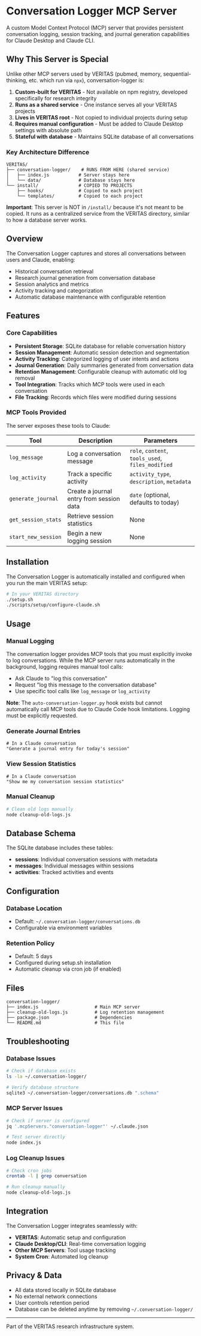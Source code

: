 # Conversation Logger MCP Server

A custom Model Context Protocol (MCP) server that provides persistent conversation logging, session tracking, and journal generation capabilities for Claude Desktop and Claude CLI.

## Why This Server is Special

Unlike other MCP servers used by VERITAS (pubmed, memory, sequential-thinking, etc. which run via `npx`), conversation-logger is:

1. **Custom-built for VERITAS** - Not available on npm registry, developed specifically for research integrity
2. **Runs as a shared service** - One instance serves all your VERITAS projects
3. **Lives in VERITAS root** - Not copied to individual projects during setup
4. **Requires manual configuration** - Must be added to Claude Desktop settings with absolute path
5. **Stateful with database** - Maintains SQLite database of all conversations

### Key Architecture Difference

```
VERITAS/
├── conversation-logger/    # RUNS FROM HERE (shared service)
│   ├── index.js           # Server stays here
│   └── data/              # Database stays here
└── install/               # COPIED TO PROJECTS
    ├── hooks/             # Copied to each project
    └── templates/         # Copied to each project
```

**Important**: This server is NOT in `/install/` because it's not meant to be copied. It runs as a centralized service from the VERITAS directory, similar to how a database server works.

## Overview

The Conversation Logger captures and stores all conversations between users and Claude, enabling:
- Historical conversation retrieval
- Research journal generation from conversation database
- Session analytics and metrics
- Activity tracking and categorization
- Automatic database maintenance with configurable retention

## Features

### Core Capabilities
- **Persistent Storage**: SQLite database for reliable conversation history
- **Session Management**: Automatic session detection and segmentation
- **Activity Tracking**: Categorized logging of user intents and actions
- **Journal Generation**: Daily summaries generated from conversation data
- **Retention Management**: Configurable cleanup with automatic old log removal
- **Tool Integration**: Tracks which MCP tools were used in each conversation
- **File Tracking**: Records which files were modified during sessions

### MCP Tools Provided

The server exposes these tools to Claude:

| Tool | Description | Parameters |
|------|-------------|------------|
| `log_message` | Log a conversation message | `role`, `content`, `tools_used`, `files_modified` |
| `log_activity` | Track a specific activity | `activity_type`, `description`, `metadata` |
| `generate_journal` | Create a journal entry from session data | `date` (optional, defaults to today) |
| `get_session_stats` | Retrieve session statistics | None |
| `start_new_session` | Begin a new logging session | None |

## Installation

The Conversation Logger is automatically installed and configured when you run the main VERITAS setup:

```bash
# In your VERITAS directory
./setup.sh
./scripts/setup/configure-claude.sh
```

## Usage

### Manual Logging
The conversation logger provides MCP tools that you must explicitly invoke to log conversations. While the MCP server runs automatically in the background, logging requires manual tool calls:

- Ask Claude to "log this conversation"
- Request "log this message to the conversation database"
- Use specific tool calls like `log_message` or `log_activity`

**Note**: The `auto-conversation-logger.py` hook exists but cannot automatically call MCP tools due to Claude Code hook limitations. Logging must be explicitly requested.

### Generate Journal Entries
```
# In a Claude conversation
"Generate a journal entry for today's session"
```

### View Session Statistics
```
# In a Claude conversation  
"Show me my conversation session statistics"
```

### Manual Cleanup
```bash
# Clean old logs manually
node cleanup-old-logs.js
```

## Database Schema

The SQLite database includes these tables:

- **sessions**: Individual conversation sessions with metadata
- **messages**: Individual messages within sessions
- **activities**: Tracked activities and events

## Configuration

### Database Location
- Default: `~/.conversation-logger/conversations.db`
- Configurable via environment variables

### Retention Policy
- Default: 5 days
- Configured during setup.sh installation
- Automatic cleanup via cron job (if enabled)

## Files

```
conversation-logger/
├── index.js                     # Main MCP server
├── cleanup-old-logs.js          # Log retention management
├── package.json                 # Dependencies
└── README.md                    # This file
```

## Troubleshooting

### Database Issues
```bash
# Check if database exists
ls -la ~/.conversation-logger/

# Verify database structure
sqlite3 ~/.conversation-logger/conversations.db ".schema"
```

### MCP Server Issues
```bash
# Check if server is configured
jq '.mcpServers."conversation-logger"' ~/.claude.json

# Test server directly
node index.js
```

### Log Cleanup Issues
```bash
# Check cron jobs
crontab -l | grep conversation

# Run cleanup manually
node cleanup-old-logs.js
```

## Integration

The Conversation Logger integrates seamlessly with:
- **VERITAS**: Automatic setup and configuration
- **Claude Desktop/CLI**: Real-time conversation logging
- **Other MCP Servers**: Tool usage tracking
- **System Cron**: Automated log cleanup

## Privacy & Data

- All data stored locally in SQLite database
- No external network connections
- User controls retention period
- Database can be deleted anytime by removing `~/.conversation-logger/`

---

Part of the VERITAS research infrastructure system.